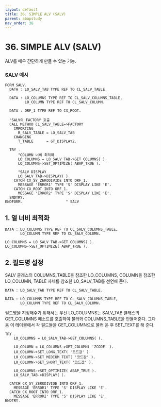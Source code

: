 ```yaml
---
layout: default
title: 36. SIMPLE ALV (SALV)
parent: abapstudy
nav_order: 36
---
```


# 36. SIMPLE ALV (SALV)

ALV를 매우 간단하게 만들 수 있는 기능.

### SALV 예시

```abap
FORM SALV.
  DATA : LO_SALV_TAB TYPE REF TO CL_SALV_TABLE.

  DATA : LO_COLUMNS TYPE REF TO CL_SALV_COLUMNS_TABLE,
         LO_COLUMN TYPE REF TO CL_SALV_COLUMN.

  DATA : ORF_1 TYPE REF TO CX_ROOT.
  
  "SALV의 FACTORY 호출
  CALL METHOD CL_SALV_TABLE=>FACTORY
    IMPORTING
      R_SALV_TABLE = LO_SALV_TAB
    CHANGING
      T_TABLE      = GT_DISPLAY2.

  TRY .
      "COLUMN 너비 최적화
      LO_COLUMNS = LO_SALV_TAB->GET_COLUMNS( ).
      LO_COLUMNS->SET_OPTIMIZE( ABAP_TRUE ).
      
      "SALV DISPLAY
      LO_SALV_TAB->DISPLAY( ).
    CATCH CX_SY_ZERODIVIDE INTO ORF_1.
      MESSAGE 'ERROR1' TYPE 'S' DISPLAY LIKE 'E'.
    CATCH CX_ROOT INTO ORF_1.
      MESSAGE 'ERROR2' TYPE 'S' DISPLAY LIKE 'E'.
  ENDTRY.
ENDFORM.                    " SALV
```

## 1. 열 너비 최적화

```abap
DATA : LO_COLUMNS TYPE REF TO CL_SALV_COLUMNS_TABLE,
       LO_COLUMN TYPE REF TO CL_SALV_COLUMN.

LO_COLUMNS = LO_SALV_TAB->GET_COLUMNS( ).
LO_COLUMNS->SET_OPTIMIZE( ABAP_TRUE ).
```

## 2. 필드명 설정

SALV 클래스의 COLUMNS_TABLE을 참조한 LO_COLUMNS, COLUMN을 참조한 LO_COLUMN, TABLE 자체를 참조한 LO_SALV_TAB를 선언해 준다.

```abap
DATA : LO_SALV_TAB TYPE REF TO CL_SALV_TABLE.

DATA : LO_COLUMNS TYPE REF TO CL_SALV_COLUMNS_TABLE,
       LO_COLUMN TYPE REF TO CL_SALV_COLUMN.
```

필드명을 지정해주기 위해서는 우선
LO_COLUMNS는 SALV_TAB 클래스의 GET_COLUMNS 메소드를 호출하여 불러와 COLUMNS_TABLE을 만들어준다.
그다음 이 테이블에서 각 필드들을 GET_COLUMN으로 불러 온 후 SET_TEXT를 해 준다.

```abap
TRY .
    LO_COLUMNS = LO_SALV_TAB->GET_COLUMNS( ).

    LO_COLUMN = LO_COLUMNS->GET_COLUMN( 'ZCODE' ).
    LO_COLUMN->SET_LONG_TEXT( '코드값' ).
    LO_COLUMN->SET_MEDIUM_TEXT( '코드값' ).
    LO_COLUMN->SET_SHORT_TEXT( '코드값' ).

    LO_COLUMNS->SET_OPTIMIZE( ABAP_TRUE ).
    LO_SALV_TAB->DISPLAY( ).
    
  CATCH CX_SY_ZERODIVIDE INTO ORF_1.
    MESSAGE 'ERROR1' TYPE 'S' DISPLAY LIKE 'E'.
  CATCH CX_ROOT INTO ORF_1.
    MESSAGE 'ERROR2' TYPE 'S' DISPLAY LIKE 'E'.
ENDTRY.
```
